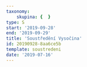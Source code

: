 ```yaml
---
taxonomy:
    skupina: {  }
type: S
start: '2019-09-28'
end: '2019-09-29'
title: 'Soustředění Vysočina'
id: 20190928-8aa6ce5b
template: soustredeni
date: '2019-07-16'
---
```

